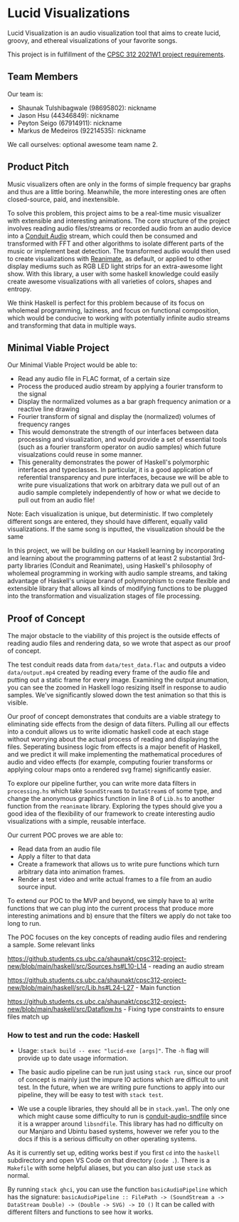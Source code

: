 # Lucid Visualizations

Lucid Visualization is an audio visualization tool that aims to create lucid, groovy, and ethereal visualizations of your favorite songs.

This project is in fulfillment of the [CPSC 312 2021W1 project requirements](https://steven-wolfman.github.io/cpsc-312-website/project.html).

## Team Members

Our team is:

+ Shaunak Tulshibagwale (98695802): nickname
+ Jason Hsu (44346849): nickname 
+ Peyton Seigo (67914911): nickname
+ Markus de Medeiros (92214535): nickname

We call ourselves: optional awesome team name 2.

## Product Pitch

Music visualizers often are only in the forms of simple frequency bar graphs and thus are a little boring. Meanwhile, the more interesting ones are often closed-source, paid, and inextensible.

To solve this problem, this project aims to be a real-time music visualizer with extensible and interesting animations. The core structure of the project involves reading audio files/streams or recorded audio from an audio device into a [Conduit Audio](https://hackage.haskell.org/package/conduit-audio-0.2.0.3) stream, which could then be consumed and transformed with FFT and other algorithms to isolate different parts of the music or implement beat detection. The transformed audio would then used to create visualizations with [Reanimate](https://hackage.haskell.org/package/reanimate), as default, or applied to other display mediums such as RGB LED light strips for an extra-awesome light show. With this library, a user with some haskell knowledge could easily create awesome visualizations with all varieties of colors, shapes and entropy.


We think Haskell is perfect for this problem because of its focus on wholemeal programming, laziness, and focus on functional composition, which would be conducive to working
with potentially infinite audio streams and transforming that data in multiple ways.




## Minimal Viable Project

Our Minimal Viable Project would be able to:
- Read any audio file in FLAC format, of a certain size
- Process the produced audio stream by applying a fourier transform to the signal
- Display the normalized volumes as a bar graph frequency animation or a reactive line drawing
- Fourier transform of signal and display the (normalized) volumes of frequency ranges
- This would demonstrate the strength of our interfaces between data processing and visualization, and would provide a set of essential tools (such as a fourier transform operator on audio samples) which future visualzations could reuse in some manner. 
- This generality demonstrates the power of Haskell's polymorphic interfaces and typeclasses. In particular, it is a good application of referential transparency and pure interfaces, because we will be able to write pure visualizations that work on arbitrary data we pull out of an audio sample completely independently of how or what we decide to pull out from an audio file! 

Note: Each visualization is unique, but deterministic. If two completely different songs are entered, they should have different, equally valid visualizations. If the same song is inputted, the visualization should be the same

In this project, we will be building on our Haskell learning by incorporating and learning about the programming patterns of at least 2 substantial 3rd-party libraries (Conduit and Reanimate), using Haskell's philosophy of wholemeal programming in working with audio sample streams, and taking advantage of Haskell's unique brand of polymorphism to create flexible and extensible library that allows all kinds of modifying functions to be plugged into the transformation and visualization stages of file processing.


## Proof of Concept

The major obstacle to the viability of this project is the outside effects of reading audio files and rendering data, so we wrote that aspect as our proof of concept.

The test conduit reads data from `data/test_data.flac` and outputs a video `data/output.mp4` created by reading every frame of the audio file and putting out a static frame for every image. Examining the output anumation, you can see the zoomed in Haskell logo resizing itself in response to audio samples. We've significantly slowed down the test animation so that this is visible. 

Our proof of concept demonstrates that conduits are a viable strategy to eliminating side effects from the design of data filters. Pulling all our effects into a conduit allows us to write idiomatic haskell code at each stage without worrying about the actual process of reading and displaying the files. Seperating business logic from effects is a major benefit of Haskell, and we predict it will make implementing the mathematical procedures of audio and video effects (for example, computing fourier transforms or applying colour maps onto a rendered svg frame) significantly easier. 

To explore our pipeline further, you can write more data filters in `processing.hs` which take `SoundStream`s to `DataStream`s of some type, and change the anonymous graphics function in line 8 of `Lib.hs` to another function from the `reanimate` library. Exploring the types should give you a good idea of the flexibility of our framework to create interesting audio visualizations with a simple, reusable interface.

Our current POC proves we are able to:
- Read data from an audio file
- Apply a filter to that data
- Create a framework that allows us to write pure functions which turn arbitrary data into animation frames. 
- Render a test video and write actual frames to a file from an audio source input.

To extend our POC to the MVP and beyond, we simply have to a) write functions that we can plug into the current process that produce more interesting animations and b) ensure that the filters we apply do not take too long to run.

The POC focuses on the key concepts of reading audio files and rendering a sample. Some relevant links

https://github.students.cs.ubc.ca/shaunakt/cpsc312-project-new/blob/main/haskell/src/Sources.hs#L10-L14 - reading an audio stream

https://github.students.cs.ubc.ca/shaunakt/cpsc312-project-new/blob/main/haskell/src/Lib.hs#L24-L27 - Main function

https://github.students.cs.ubc.ca/shaunakt/cpsc312-project-new/blob/main/haskell/src/Dataflow.hs - Fixing type constraints to ensure files match up


### How to test and run the code: Haskell

- Usage: `stack build -- exec "lucid-exe [args]"`. The `-h` flag will provide up to date usage information. 




- The basic audio pipeline can be run just using `stack run`, since our proof of concept is mainly just the impure IO actions which are difficult to unit test. In the future, when we are writing pure functions to apply into our pipeline, they will be easy to test with `stack test`. 

- We use a couple libraries, they should all be in `stack.yaml`. The only one which might cause some difficulty to run is [conduit-audio-sndfile](https://hackage.haskell.org/package/conduit-audio-sndfile) since it is a wrapper around `libsndfile`. This library has had no difficulty on our Manjaro and Ubintu based systems, however we refer you to the docs if this is a serious difficulty on other operating systems. 

As it is currently set up, editing works best if you first `cd` into the `haskell` subdirectory and open VS Code on that directory (`code .`). There is a `Makefile` with some helpful aliases, but you can also just use `stack` as normal.


By running `stack ghci`, you can use the function `basicAudioPipeline` which has the signature:
`basicAudioPipeline :: FilePath -> (SoundStream a -> DataStream Double) -> (Double -> SVG) -> IO ()` 
It can be called with different filters and functions to see how it works.

